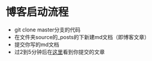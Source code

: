 
# 博客启动流程

* git clone master分支的代码
* 在文件夹source的_posts的下新建md文档（即博客文章）
* 提交你写的md文档
* 过2到5分钟后在[这里](https://fullinkfe.github.io/Blog/)看到你提交的文章